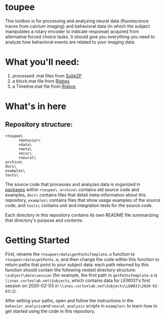 # toupee

This toolbox is for processing and analyzing neural data (fluorescence traces from calcium imaging) and behavioral data (in which the subject manipulates a rotary encoder to indicate response) acquired from alternative forced choice tasks. It should give you everything you need to analyze how behavioral events are related to your imaging data.

# What you'll need:

1. processed .mat files from [Suite2P](https://github.com/cortex-lab/Suite2P)
2. a block.mat file from [Rigbox](https://github.com/cortex-lab/Rigbox)
3. a Timeline.mat file from [Rigbox](https://github.com/cortex-lab/Rigbox)

# What's in here

## Repository structure:

```
+toupee\
      +behavior\
      +data\
      +meta\
      +misc\
      +neural\
archive\
docs\
examples\
tests\
```

The source code that processes and analyzes data is organized in [packages](https://uk.mathworks.com/help/matlab/matlab_oop/scoping-classes-with-packages.html) within `+toupee\`. `archive\` contains old source code and examples, `docs\` contains files that detail meta-information about this repository, `examples\` contains files that show usage examples of the source code, and `tests\` contains unit and integration tests for the source code.

Each directory in this repository contains its own README file summarizing that directory's purpose and contents.

# Getting Started

First, rename the `+toupee\+data\getPathsTemplate.m` function to `+toupee\+data\getPaths.m`, and then change the code within this function to return paths that point to your subject data: each path returned by this function should contain the following nested directory structure: `\subject\data\session` (for example, the first path in `getPathsTemplate.m` is `\\znas.cortexlab.net\Subjects`, which contains data for LEW031's first session on 2020-02-03 in `\\znas.cortexlab.net\Subjects\LEW031\2020-02-03\1`). 

After setting your paths, open and follow the instructions in the `behavior_analysis`and `neural_analysis` scripts in `examples\` to learn how to get started using the code in this repository.